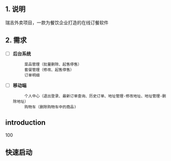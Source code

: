 ## 1. 说明

瑞吉外卖项目，一款为餐饮企业打造的在线订餐软件

## 2. 需求

- [ ] **后台系统**
        
        ​	菜品管理（批量删除、起售停售）
        ​	套餐管理（修改、起售停售）
        ​	订单明细
        
- [ ] **移动端**
        
        ​	个人中心（退出登录、最新订单查询、历史订单、地址管理-修改地址、地址管理-删除地址）
        ​	购物车（删除购物车中的商品)


## introduction
100
## 快速启动

